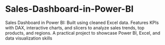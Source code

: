 # Sales-Dashboard-in-Power-BI
Sales Dashboard in Power BI: Built using cleaned Excel data. Features KPIs with DAX, interactive charts, and slicers to analyze sales trends, top products, and regions. A practical project to showcase Power BI, Excel, and data visualization skills
